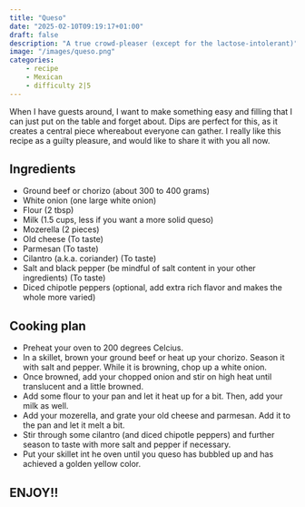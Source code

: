 ```yaml
---
title: "Queso"
date: "2025-02-10T09:19:17+01:00"
draft: false
description: "A true crowd-pleaser (except for the lactose-intolerant)"
image: "/images/queso.png"
categories: 
    - recipe
    - Mexican
    - difficulty 2|5
---
```


When I have guests around, I want to make something easy and filling that I can just put on the table and forget about. Dips are perfect for this, as it creates a central piece whereabout everyone can gather. I really like this recipe as a guilty pleasure, and would like to share it with you all now. 

## Ingredients
- Ground beef or chorizo (about 300 to 400 grams)
- White onion (one large white onion)
- Flour (2 tbsp)
- Milk (1.5 cups, less if you want a more solid queso)
- Mozerella (2 pieces)
- Old cheese (To taste)
- Parmesan (To taste)
- Cilantro (a.k.a. coriander) (To taste)
- Salt and black pepper (be mindful of salt content in your other ingredients) (To taste)
- Diced chipotle peppers (optional, add extra rich flavor and makes the whole more varied)

## Cooking plan
- Preheat your oven to 200 degrees Celcius. 
- In a skillet, brown your ground beef or heat up your chorizo. Season it with salt and pepper. While it is browning, chop up a white onion. 
- Once browned, add your chopped onion and stir on high heat until translucent and a little browned. 
- Add some flour to your pan and let it heat up for a bit. Then, add your milk as well. 
- Add your mozerella, and grate your old cheese and parmesan. Add it to the pan and let it melt a bit. 
- Stir through some cilantro (and diced chipotle peppers) and further season to taste with more salt and pepper if necessary. 
- Put your skillet int he oven until you queso has bubbled up and has achieved a golden yellow color. 

## ENJOY!!




